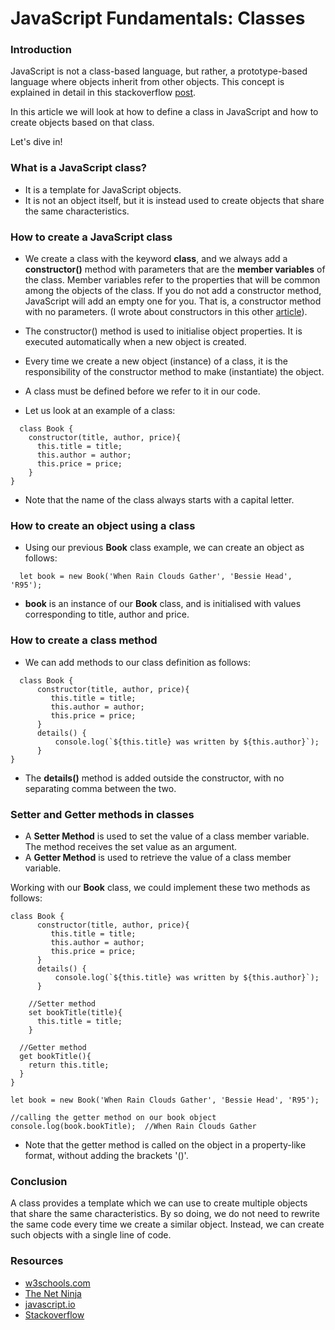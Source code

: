 # JavaScript Fundamentals: Classes

### Introduction

JavaScript is not a class-based language, but rather, a prototype-based language where objects inherit from other objects. This concept is explained in detail in this stackoverflow [post](https://stackoverflow.com/questions/186244/what-does-it-mean-that-javascript-is-a-prototype-based-language).

In this article we will look at how to define a class in JavaScript and how to create objects based on that class.

Let's dive in!

### What is a JavaScript class?
  - It is a template for JavaScript objects.
  - It is not an object itself, but it is instead used to create objects that share the same characteristics.
  
### How to create a JavaScript class
  - We create a class with the keyword **class**, and we always add a **constructor()** method with parameters that are the **member variables** of the class. Member variables refer to the properties that will be common among the objects of the class. If you do not add a constructor method, JavaScript will add an empty one for you.  That is, a constructor method with no parameters. (I wrote about constructors in this other [article](https://theoverageddev.com/javascript-fundamentals-constructors)).

- The constructor() method is used to initialise object properties. It is executed automatically when a new object is created.

- Every time we create a new object (instance) of a class, it is the responsibility of the constructor method to make (instantiate) the object.

- A class must be defined before we refer to it in our code.

- Let us look at an example of a class:

```
  class Book {
    constructor(title, author, price){
      this.title = title;
      this.author = author;
      this.price = price;
    }
}
``` 
- Note that the name of the class always starts with a capital letter.

### How to create an object using a class
- Using our previous **Book** class example, we can create an object as follows:

```
  let book = new Book('When Rain Clouds Gather', 'Bessie Head', 'R95');
``` 
- **book** is an instance of our **Book** class, and is initialised with values corresponding to title, author and price.

### How to create a class method

- We can add methods to our class definition as follows:

```
  class Book {
      constructor(title, author, price){
         this.title = title;
         this.author = author;
         this.price = price;
      }
      details() {
          console.log(`${this.title} was written by ${this.author}`);
      }
}
``` 
- The **details()** method is added outside the constructor, with no separating comma between the two.

### Setter and Getter methods in classes
- A **Setter Method** is used to set the value of a class member variable. The method receives the set value as an argument.
- A **Getter Method** is used to retrieve the value of a class member variable.

Working with our **Book** class, we could implement these two methods as follows:

```
class Book {
      constructor(title, author, price){
         this.title = title;
         this.author = author;
         this.price = price;
      }
      details() {
          console.log(`${this.title} was written by ${this.author}`);
      }

    //Setter method
    set bookTitle(title){
      this.title = title;
    }

  //Getter method
  get bookTitle(){
    return this.title;
  }
}

let book = new Book('When Rain Clouds Gather', 'Bessie Head', 'R95');

//calling the getter method on our book object
console.log(book.bookTitle);  //When Rain Clouds Gather
``` 

- Note that the getter method is called on the object in a property-like format, without adding the brackets '()'. 

### Conclusion
A class provides a template which we can use to create multiple objects that share the same characteristics. By so doing, we do not need to rewrite the same code every time we create a similar object. Instead, we can create such objects with a single line of code.


### Resources
  - [w3schools.com](https://www.w3schools.com/js/js_classes.asp)
  - [The Net Ninja](https://www.youtube.com/watch?v=Ug4ChzopcE4)
  - [javascript.io](https://javascript.info/class)
  - [Stackoverflow](https://stackoverflow.com/questions/186244/what-does-it-mean-that-javascript-is-a-prototype-based-language)
